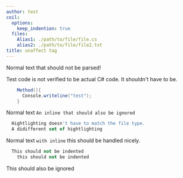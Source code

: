 ```yaml
---
author: test 
coil: 
  options: 
    keep_indention: true 
  files: 
    Alias1: ./path/to/file/file.cs 
    alias2: ./path/to/file/file2.txt
title: unaffect tag 
---
```



Normal text that should not be parsed!

Test code is not verified to be actual C# code. It shouldn't have to be.
```c# coil.files.Alias1
    Method(){
      Console.writeline("test");
    }
```

Normal text
`An inline that should also be ignored`

```js coil.files.alias2 some,other.meta
  Hightlighting doesn't have to match the file type.
  A didifferent set of hightlighting
```

Normal text `with inline` this should be handled nicely.

```python coil: { options.keep-indention: false, files.target: "./path/to/file/file3.py" }
  This should not be indented
    this should not be indented
```

This should also be ignored
